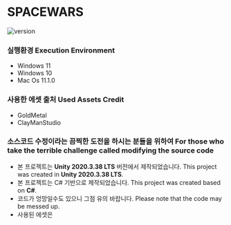 # SPACEWARS
![version](https://img.shields.io/github/v/release/ddkk08001/spacewars?include_prereleases&style=for-the-badge)

### 실행환경 Execution Environment
- Windows 11
- Windows 10
- Mac Os 11.1.0

### 사용한 에셋 출처 Used Assets Credit
- GoldMetal
- ClayManStudio

### 소스코드 수정이라는 끔찍한 도전을 하시는 분들을 위하여 For those who take the terrible challenge called modifying the source code
- 본 프로젝트는 **Unity 2020.3.38 LTS** 버전에서 제작되었습니다. This project was created in **Unity 2020.3.38 LTS**.
- 본 프로젝트는 C# 기반으로 제작되었습니다. This project was created based on **C#**.
- 코드가 엉망일수도 있으니 그점 유의 바랍니다. Please note that the code may be messed up.
- 사용된 에셋은 
